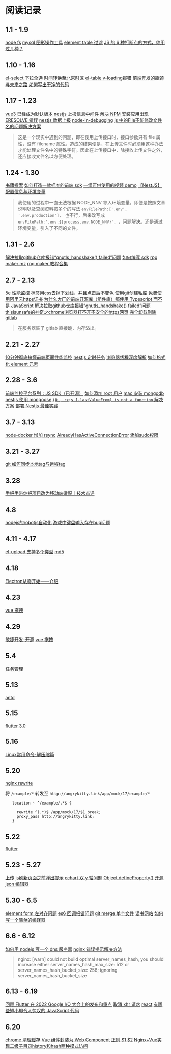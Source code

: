 # 阅读记录

## 1.1 - 1.9

[node fs](https://www.runoob.com/nodejs/nodejs-fs.html)
[mysql 图形操作工具](https://github.com/Sequel-Ace/Sequel-Ace)
[element table 过滤](https://segmentfault.com/a/1190000039771174)
[JS 的 6 种打断点的方式，你用过几种？](https://mp.weixin.qq.com/s/AX_HIDKJd3tbi5eFtdA0Aw)

## 1.10 - 1.16

[el-select 下拉全选](https://blog.csdn.net/weixin_44399917/article/details/102707530)
[时间转换至北京时区](https://blog.csdn.net/u012193330/article/details/79637660)
[el-table v-loading报错](https://blog.csdn.net/qq_39370934/article/details/105836438)
[前端开发的瓶颈与未来之路](https://w3ctim.com/post/b149799.html)
[如何写出干净的代码](https://mp.weixin.qq.com/s/xGmKDtxkOXzqX2LRfe8sbg)

## 1.17 - 1.23
[vue3 已经成为默认版本](https://mp.weixin.qq.com/s/iVVmN9l-24jAJB0WO5Zp2w)
[nestjs 上报信息中间件](https://github.com/chankamlam/nest-jaeger)
[解决 NPM 安装应用出现 ERESOLVE 错误](https://blog.alanwei.com/blog/2021/03/30/npm-install-eresulve-error/)
[nestjs 数据上报](https://github.com/chankamlam/nest-jaeger)
[node-in-debugging](https://www.bookstack.cn/read/node-in-debugging/README.md)
[js 中的File不能修改文件名的问题解决方案](https://www.jianshu.com/p/6ba0c0ac90b1)
> 这是一个现实中遇到的问题，即在使用上传接口时，接口参数只有 file 属性，没有 filename 属性。造成的结果便是，在上传文件时必须用这种办法才能处理文件名中的特殊字符。因此在上传接口中，除接收上传文件之外，还应接收文件名以方便处理。

## 1.24 - 1.30

[书籍搜索](https://zh.z-lib.org/)
[如何打造一款标准的前端 sdk](https://zhuanlan.zhihu.com/p/276080506)
[一组可供使用的视频 demo](https://www.jianshu.com/p/34ce7f9b469a)
[【NestJS】配置信息与环境变量](https://juejin.cn/post/6844903879646117901)
> 我使用的过程中一直无法根据 NODE_NNV 导入环境变量，即便是按照文章说明以及查阅资料按多个的写法 `envFilePath:['.env', '.env.production'], ` 也不行，后来改写成 `envFilePath:'.env.${process.env.NODE_NNV}', `，问题解决。还是通过环境变量，引入了不同的文件。

## 1.31 - 2.6

[解决拉取github仓库报错“gnutls_handshake() failed”问题](https://blog.csdn.net/songtianlun/article/details/115611734)
[如何编写 sdk](https://juejin.cn/post/6844904096739262471)
[rpg maker mz](https://steamcommunity.com/id/yesen/recommended/1096900/)
[rpg maker 教程合集](https://www.bilibili.com/video/BV11541187e1)

## 2.7 - 2.13

[5e](https://5e.dickytwister.org/5etools.html)
[性能监控](https://developer.mozilla.org/zh-CN/docs/Web/API/PerformanceObserver)
[<a>标签用css去掉下划线，并且点击后不变色](https://blog.csdn.net/zxj19951029/article/details/46558973)
[使用git创建私库](https://blog.csdn.net/qq_33598419/article/details/94392074)
[免费使用阿里云https证书](https://help.aliyun.com/document_detail/156645.html)
[为什么大厂的前端开源库（组件库）都使用 Typescript 而不是 JavaScript](https://www.zhihu.com/question/465177492)
[解决拉取github仓库报错“gnutls_handshake() failed”问题](https://blog.csdn.net/songtianlun/article/details/115611734)
[thisisunsafe的神奇之chrome浏览器打不开不安全的https网页](https://blog.csdn.net/qq_30546099/article/details/114332243)
[完全卸载删除gitlab](https://developer.aliyun.com/article/114619)
> 在服务器装了 gitlab 直接跪，内存溢出。

## 2.21 - 2.27

[10分钟彻底搞懂前端页面性能监控](https://segmentfault.com/a/1190000020509556)
[nestjs 定时任务](https://caidix.github.io/vuepress-interview-github/pages/bb72e8/)
[浏览器线程深度解析](https://segmentfault.com/a/1190000012925872)
[如何格式化 element 元素](https://stackoverflow.com/questions/46880822/how-to-json-stringify-a-dom-element)

## 2.28 - 3.6

[前端监控平台系列：JS SDK（已开源）](https://juejin.cn/post/6862559324632252430#heading-29)
[如何添加 root 用户](https://developer.aliyun.com/article/661291)
[mac 安装 mongodb](https://juejin.cn/post/6990622074230276127)
[nestjs 使用 mongoose](https://dev.to/tony133/simple-example-api-rest-with-nestjs-7-x-and-mongoose-37eo)
[`(0 , rxjs_1.lastValueFrom) is not a function` 解决方案](https://stackoverflow.com/questions/68317383/typeerror-rxjs-1-lastvaluefrom-is-not-a-function)
[部署 Nestjs 最佳实践](https://blog.51cto.com/u_15057820/3586800)

## 3.7 - 3.13
[node-docker 增加 rsync](https://hub.docker.com/layers/jpbernius/node-rsync/alpine/images/sha256-59cc31138aa43ef0e8c956551984776fdc7060cda1f1ac9ff9868ee299aba6b6?context=explore)
[AlreadyHasActiveConnectionError](https://github.com/nestjs/typeorm/issues/61)
[添加sudo权限](https://cloud.tencent.com/developer/article/1090679)

## 3.21 - 3.27

[git 如何同步本地tag与远程tag](https://www.cnblogs.com/xiaouisme/p/10857149.html)

## 3.28

[手把手带你把项目改为移动端适配｜技术点评](https://juejin.cn/post/6937559206413205512)

## 4.8

[nodejs的robotjs自动化,游戏中键盘输入存在bug问题](https://segmentfault.com/a/1190000022491662)

## 4.11 - 4.17

[el-upload 支持多个类型](https://blog.csdn.net/github_37847992/article/details/80390673)
[md5](https://github.com/pvorb/node-md5#readme)

## 4.18

[Electron从零开始——介绍](https://zhuanlan.zhihu.com/p/266535551)

## 4.23 

[vue 拖拽](https://www.itxst.com/vue-draggable/tutorial.html)

## 4.29 

[敏捷开发-开源](https://www.jianshu.com/p/ae81763f7cda)
[vue 拖拽](https://github.com/smaharj1/vue-drag-and-drop-kanban)

## 5.4 

[任务管理](https://gitee.com/wulon/mk-teamwork-ui)

## 5.13

[antd](https://ant.design/components/overview-cn/)

## 5.15

[flutter 3.0](https://juejin.cn/post/7096617842023333925)

## 5.16

[Linux常用命令-解压缩篇](https://www.cnblogs.com/bianchengzhuji/p/9820545.html)

## 5.20

[nginx rewrite](https://www.cnblogs.com/tugenhua0707/p/10798762.html)

将 `/example/*`
转发至 `http://angrykitty.link/app/mock/17/example/*`
```
   location ~ ^/example/.*$ {
       
     rewrite ^(.*)$ /app/mock/17/$1 break;
     proxy_pass http://angrykitty.link;
   }
```

## 5.22 

[flutter](https://docs.flutter.dev/)

## 5.23 - 5.27

[上传](https://www.cnblogs.com/hhhyaaon/p/5929492.html)
[js刷新页面之前弹出提示](https://blog.csdn.net/xm_w_xm/article/details/88530494)
[echart 双 y 轴问题](https://blog.csdn.net/njueyupeng/article/details/77839897)
[Object.defineProperty()](https://developer.mozilla.org/zh-CN/docs/Web/JavaScript/Reference/Global_Objects/Object/defineProperty)
[开源 json 编辑器](https://mp.weixin.qq.com/s/Uo2KxszqO1vLJkzkJN5aMg)

## 5.30 - 6.5

[element form 左对齐问题](https://blog.csdn.net/weixin_43711639/article/details/120871114)
[es6 回调报错问题](https://segmentfault.com/q/1010000013146699)
[git merge 单个文件](https://blog.csdn.net/A_one2010/article/details/84526104)
[读书网站](https://zhuanlan.zhihu.com/p/448416637)
[如何写一个简单的编译器](https://www.zhihu.com/question/36756224/answer/2504197722)

## 6.6 - 6.12

[如何用 nodejs 写一个 dns 服务器](https://zhuanlan.zhihu.com/p/524465089)
[nginx 错误提示解决方法](https://www.cnblogs.com/resn/p/13361780.html)
> nginx: [warn] could not build optimal server_names_hash, you should increase either server_names_hash_max_size: 512 or server_names_hash_bucket_size: 256; ignoring server_names_hash_bucket_size

## 6.13 - 6.19

[回顾 Flutter 在 2022 Google I/O 大会上的发布和重点](https://www.bilibili.com/video/BV1Zr4y1G7dZ)
[取消 xhr 请求](https://www.cnblogs.com/the-last/p/12024807.html)
[react](https://zh-hans.reactjs.org/)
[有哪些短小却令人惊叹的 JavaScript 代码](https://www.zhihu.com/question/46943112/answer/2527242315)


## 6.20

[chrome 清理缓存](https://blog.csdn.net/xinghuo0007/article/details/72637762)
[Vue 组件封装为 Web Component](https://juejin.cn/post/7072715334519619598)
[正则 $1 $2](https://www.cnblogs.com/frank-link/p/12566114.html)
[Nginx+Vue实现二级子目录history和hash两种模式访问](https://blog.csdn.net/zgh419566/article/details/120806874)